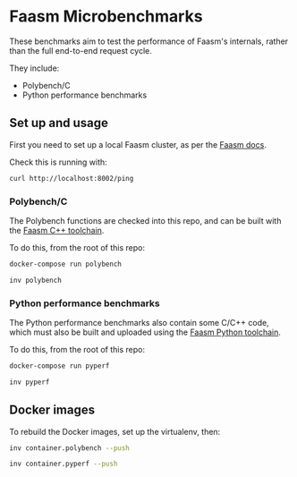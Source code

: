 # Faasm Microbenchmarks

These benchmarks aim to test the performance of Faasm's internals, rather than
the full end-to-end request cycle.

They include:

- Polybench/C
- Python performance benchmarks

## Set up and usage

First you need to set up a local Faasm cluster, as per the [Faasm
docs](https://github.com/faasm/faasm).

Check this is running with:

```bash
curl http://localhost:8002/ping
```

### Polybench/C

The Polybench functions are checked into this repo, and can be built with the
[Faasm C++ toolchain](https://github.com/faasm/cpp).

To do this, from the root of this repo:

```bash
docker-compose run polybench

inv polybench
```

### Python performance benchmarks

The Python performance benchmarks also contain some C/C++ code, which must also
be built and uploaded using the [Faasm Python
toolchain](https://github.com/faasm/python).

To do this, from the root of this repo:

```bash
docker-compose run pyperf

inv pyperf
```

## Docker images

To rebuild the Docker images, set up the virtualenv, then:

```bash
inv container.polybench --push

inv container.pyperf --push
```
